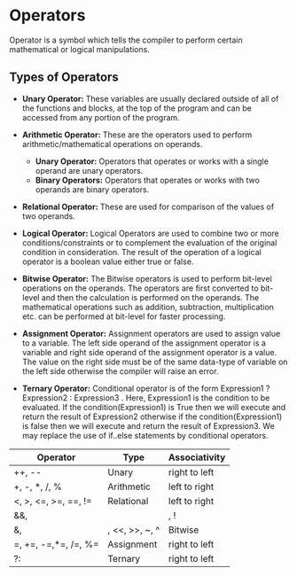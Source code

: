 # Operators

Operator is a symbol which tells the compiler to perform certain mathematical or logical manipulations.

## Types of Operators

- **Unary Operator:** These variables are usually declared outside of all of the functions and blocks, at the top of the program and can be accessed from any portion of the program.

- **Arithmetic Operator:** These are the operators used to perform arithmetic/mathematical operations on operands.
  - **Unary Operator:** Operators that operates or works with a single operand are unary operators.
  - **Binary Operators:** Operators that operates or works with two operands are binary operators.

- **Relational Operator:** These are used for comparison of the values of two operands.

- **Logical Operator:** Logical Operators are used to combine two or more conditions/constraints or to complement the evaluation of the original condition in consideration. The result of the operation of a logical operator is a boolean value either true or false.

- **Bitwise Operator:** The Bitwise operators is used to perform bit-level operations on the operands. The operators are first converted to bit-level and then the calculation is performed on the operands. The mathematical operations such as addition, subtraction, multiplication etc. can be performed at bit-level for faster processing.

- **Assignment Operator:** Assignment operators are used to assign value to a variable. The left side operand of the assignment operator is a variable and right side operand of the assignment operator is a value. The value on the right side must be of the same data-type of variable on the left side otherwise the compiler will raise an error.

- **Ternary Operator:** Conditional operator is of the form Expression1 ? Expression2 : Expression3 . Here, Expression1 is the condition to be evaluated. If the condition(Expression1) is True then we will execute and return the result of Expression2 otherwise if the condition(Expression1) is false then we will execute and return the result of Expression3. We may replace the use of if..else statements by conditional operators.

|Operator               |Type        |Associativity  |
|-----------------------|------------|---------------|
| ++, --                | Unary      | right to left |
| +, -, *, /, %         | Arithmetic | left to right |
| <, >, <=, >=, ==, !=  | Relational | left to right |
| &&, ||, !             | Logical    | left to right |
| &, |, <<, >>, ~, ^    | Bitwise    | left to right |
| =, +=, -=,*=, /=, %=  | Assignment | right to left |
|  ?:                   | Ternary    | right to left |
